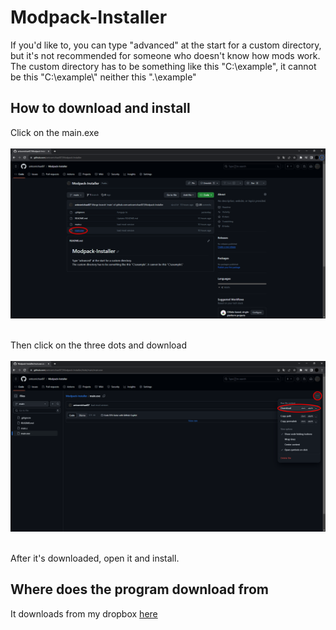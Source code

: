 # Modpack-Installer

If you'd like to, you can type "advanced" at the start for a custom directory, but it's not recommended for someone who doesn't know how mods work. <br>
The custom directory has to be something like this "C:\example", it cannot be this "C:\example\\" neither this ".\example" <br>

## How to download and install

Click on the main.exe <br> <br>
<img src="img1.png"/> <br> <br>

Then click on the three dots and download <br> <br>
<img src="img2.png"/> <br> <br>

After it's downloaded, open it and install.

## Where does the program download from

It downloads from my dropbox <a href="https://www.dropbox.com/scl/fo/er75cqo3z44928hlbuem7/h?rlkey=l7sboyxwsr9x7jn3o09einybi&dl=0">here</a>
